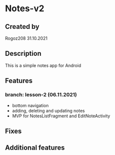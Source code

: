 # Notes-v2
## Created by
Rogoz208 31.10.2021

## Description
This is a simple notes app for Android

## Features
### branch: lesson-2 (06.11.2021)
- bottom navigation
- adding, deleting and updating notes
- MVP for NotesListFragment and EditNoteActivity

## Fixes

## Additional features